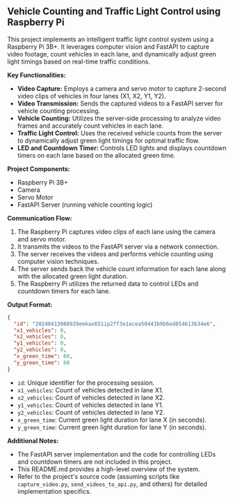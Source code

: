 ## Vehicle Counting and Traffic Light Control using Raspberry Pi

This project implements an intelligent traffic light control system using a Raspberry Pi 3B+. It leverages computer vision and FastAPI to capture video footage, count vehicles in each lane, and dynamically adjust green light timings based on real-time traffic conditions.

**Key Functionalities:**

- **Video Capture:** Employs a camera and servo motor to capture 2-second video clips of vehicles in four lanes (X1, X2, Y1, Y2).
- **Video Transmission:** Sends the captured videos to a FastAPI server for vehicle counting processing.
- **Vehicle Counting:** Utilizes the server-side processing to analyze video frames and accurately count vehicles in each lane.
- **Traffic Light Control:** Uses the received vehicle counts from the server to dynamically adjust green light timings for optimal traffic flow.
- **LED and Countdown Timer:** Controls LED lights and displays countdown timers on each lane based on the allocated green time.

**Project Components:**

- Raspberry Pi 3B+
- Camera
- Servo Motor
- FastAPI Server (running vehicle counting logic)

**Communication Flow:**

1. The Raspberry Pi captures video clips of each lane using the camera and servo motor.
2. It transmits the videos to the FastAPI server via a network connection.
3. The server receives the videos and performs vehicle counting using computer vision techniques.
4. The server sends back the vehicle count information for each lane along with the allocated green light duration.
5. The Raspberry Pi utilizes the returned data to control LEDs and countdown timers for each lane.

**Output Format:**

```json
{
  "id": "20240413060929emkax651ip2ff3e1acea50443b9b6ed854613634e6",
  "x1_vehicles": 0,
  "x2_vehicles": 0,
  "y1_vehicles": 0,
  "y2_vehicles": 0,
  "x_green_time": 60,
  "y_green_time": 60
}
```

- `id`: Unique identifier for the processing session.
- `x1_vehicles`: Count of vehicles detected in lane X1.
- `x2_vehicles`: Count of vehicles detected in lane X2.
- `y1_vehicles`: Count of vehicles detected in lane Y1.
- `y2_vehicles`: Count of vehicles detected in lane Y2.
- `x_green_time`: Current green light duration for lane X (in seconds).
- `y_green_time`: Current green light duration for lane Y (in seconds).

**Additional Notes:**

- The FastAPI server implementation and the code for controlling LEDs and countdown timers are not included in this project.
- This README.md provides a high-level overview of the system.
- Refer to the project's source code (assuming scripts like `capture_video.py`, `send_videos_to_api.py`, and others) for detailed implementation specifics.

